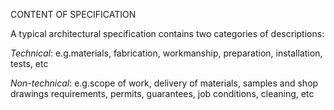 CONTENT OF SPECIFICATION

A typical architectural specification contains two categories of descriptions: 

_Technical_: e.g.materials, fabrication, workmanship, preparation, installation, tests, etc

_Non-technical_: e.g.scope of work, delivery of materials, samples and shop drawings requirements, permits, guarantees, job conditions, cleaning, etc